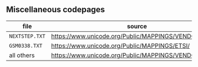 Miscellaneous codepages
-----------------------

| file            | source
|-----------------|-------------------------------------------------------
| `NEXTSTEP.TXT`  | https://www.unicode.org/Public/MAPPINGS/VENDORS/NEXT/
| `GSM0338.TXT`   | https://www.unicode.org/Public/MAPPINGS/ETSI/
| all others      | https://www.unicode.org/Public/MAPPINGS/VENDORS/MISC/
